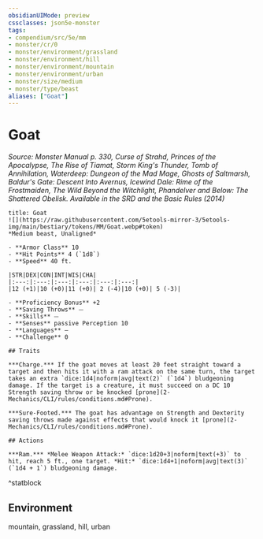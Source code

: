 ```yaml
---
obsidianUIMode: preview
cssclasses: json5e-monster
tags:
- compendium/src/5e/mm
- monster/cr/0
- monster/environment/grassland
- monster/environment/hill
- monster/environment/mountain
- monster/environment/urban
- monster/size/medium
- monster/type/beast
aliases: ["Goat"]
---
```

# Goat
*Source: Monster Manual p. 330, Curse of Strahd, Princes of the Apocalypse, The Rise of Tiamat, Storm King's Thunder, Tomb of Annihilation, Waterdeep: Dungeon of the Mad Mage, Ghosts of Saltmarsh, Baldur's Gate: Descent Into Avernus, Icewind Dale: Rime of the Frostmaiden, The Wild Beyond the Witchlight, Phandelver and Below: The Shattered Obelisk. Available in the <span title='Systems Reference Document (5.1)'>SRD</span> and the Basic Rules (2014)*  

```ad-statblock
title: Goat
![](https://raw.githubusercontent.com/5etools-mirror-3/5etools-img/main/bestiary/tokens/MM/Goat.webp#token)
*Medium beast, Unaligned*

- **Armor Class** 10
- **Hit Points** 4 (`1d8`)
- **Speed** 40 ft.

|STR|DEX|CON|INT|WIS|CHA|
|:---:|:---:|:---:|:---:|:---:|:---:|
|12 (+1)|10 (+0)|11 (+0)| 2 (-4)|10 (+0)| 5 (-3)|

- **Proficiency Bonus** +2
- **Saving Throws** ⏤
- **Skills** ⏤
- **Senses** passive Perception 10
- **Languages** —
- **Challenge** 0

## Traits

***Charge.*** If the goat moves at least 20 feet straight toward a target and then hits it with a ram attack on the same turn, the target takes an extra `dice:1d4|noform|avg|text(2)` (`1d4`) bludgeoning damage. If the target is a creature, it must succeed on a DC 10 Strength saving throw or be knocked [prone](2-Mechanics/CLI/rules/conditions.md#Prone).

***Sure-Footed.*** The goat has advantage on Strength and Dexterity saving throws made against effects that would knock it [prone](2-Mechanics/CLI/rules/conditions.md#Prone).

## Actions

***Ram.*** *Melee Weapon Attack:* `dice:1d20+3|noform|text(+3)` to hit, reach 5 ft., one target. *Hit:* `dice:1d4+1|noform|avg|text(3)` (`1d4 + 1`) bludgeoning damage.
```
^statblock

## Environment

mountain, grassland, hill, urban